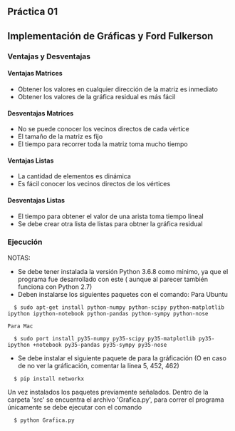 ##  Práctica 01
## Implementación de Gráficas y Ford Fulkerson

### Ventajas y Desventajas
#### Ventajas Matrices
  - Obtener los valores en cualquier dirección de la matriz es inmediato
  - Obtener los valores de la gráfica residual es más fácil
  
#### Desventajas Matrices
  - No se puede conocer los vecinos directos de cada vértice
  - El tamaño de la matriz es fijo
  - El tiempo para recorrer toda la matriz toma mucho tiempo
  
#### Ventajas Listas
  - La cantidad de elementos es dinámica
  - Es fácil conocer los vecinos directos de los vértices 
 
#### Desventajas Listas
  - El tiempo para obtener el valor de una arista toma tiempo lineal
  - Se debe crear otra lista de listas para obtner la gráfica residual
 

### Ejecución

NOTAS:
  - Se debe tener instalada la versión Python 3.6.8 como mínimo, ya que el programa fue desarrollado con este ( aunque al parecer también funciona con Python 2.7)
  - Deben instalarse los siguientes paquetes con el comando:
    Para Ubuntu
  ```
    $ sudo apt-get install python-numpy python-scipy python-matplotlib ipython ipython-notebook python-pandas python-sympy python-nose
  ```
    Para Mac
  ```
    $ sudo port install py35-numpy py35-scipy py35-matplotlib py35-ipython +notebook py35-pandas py35-sympy py35-nose  
  ```
  
  - Se debe instalar el siguiente paquete de para la gráficación (O en caso de no ver la gráficación, comentar la línea 5, 452, 462)
  ```
    $ pip install networkx
  ```
Un vez instalados los paquetes previamente señalados.
Dentro de la carpeta 'src' se encuentra el archivo 'Grafica.py', para correr el programa únicamente se debe ejecutar con el comando
```
  $ python Grafica.py
```


